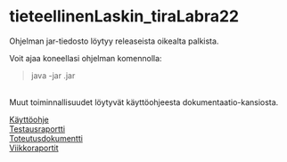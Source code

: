 # tieteellinenLaskin_tiraLabra22

Ohjelman jar-tiedosto löytyy releaseista oikealta palkista. 

Voit ajaa koneellasi ohjelman komennolla: 
>java -jar <jar-nimi>.jar
<br>
Muut toiminnallisuudet löytyvät käyttöohjeesta dokumentaatio-kansiosta.
<br>

[Käyttöohje](https://github.com/savalre/tieteellinenLaskin_tiraLabra22/blob/main/dokumentaatio/k%C3%A4ytt%C3%B6ohje.md)<br>
[Testausraportti](https://github.com/savalre/tieteellinenLaskin_tiraLabra22/blob/main/dokumentaatio/testausraportti.md)<br>
[Toteutusdokumentti](https://github.com/savalre/tieteellinenLaskin_tiraLabra22/blob/main/dokumentaatio/toteutusdokumentti.md)<br>
[Viikkoraportit](https://github.com/savalre/tieteellinenLaskin_tiraLabra22/blob/main/dokumentaatio/viikkoraportit)<br><br>

